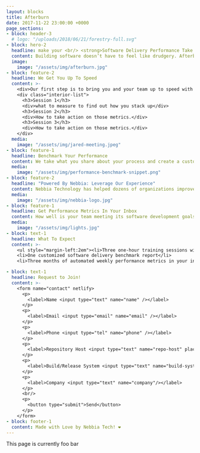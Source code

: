 ```yaml
---
layout: blocks
title: Afterburn
date: 2017-11-22 23:00:00 +0000
page_sections:
- block: header-3
  # logo: "/uploads/2018/06/21/forestry-full.svg"
- block: hero-2
  headline: make your <br/> <strong>Software Delivery Performance Take Off</strong>
  content: Building software doesn’t have to feel like drudgery. Afterburn by Nebbia Technology helps you make decisions, measure your progress, ease stress, and help you get back to enjoying software development.
  image:
    image: "/assets/img/afterburn.jpg"
- block: feature-2
  headline: We Get You Up To Speed
  content: >-
    <div>Our first step is to bring you and your team up to speed with what we are measuring and why. It all starts with three one-hour training sessions.</div>
    <div class="interior-list">
      <h3>Session 1</h3>
      <div>what to measure to find out how you stack up</div>
      <h3>Session 2</h3>
      <div>How to take action on those metrics.</div>
      <h3>Session 3</h3>
      <div>How to take action on those metrics.</div>
    </div>
  media:
    image: "/assets/img/jared-meeting.jpeg"
- block: feature-1
  headline: Benchmark Your Performance
  content: We take what you share about your process and create a customized software delivery performance benchmark for your team. From this benchmark, you can find out… so you not only know what areas you could improve in, you understand how you stack up against other teams – and how that affects your overall success.
  media:
    image: "/assets/img/performance-benchmark-snippet.png"
- block: feature-2
  headline: "Powered By Nebbia: Leverage Our Experience"
  content: Nebbia Technology has helped dozens of organizations improve their software delivery processes for years. We’re big on helping people take their software ideas and get them into production ASAP, whether that’s the first line of code or the millionth. We’ve worked with companies with one employee and companies with over 10,000. We are developers and consultants that simply love seeing our clients move faster and do better.
  media:
    image: "/assets/img/nebbia-logo.jpg"
- block: feature-1
  headline: Get Performance Metrics In Your Inbox
  content: How well is your team meeting its software development goals? We send you a weekly diagnostics report that breaks down how your team is doing across four key research-backed metrics that are strongly correlated with not only software delivery performance, but organizational performance as well.
  media:
    image: "/assets/img/lights.jpg"
- block: text-1
  headline: What To Expect
  content: >-
    <ul style="margin-left:2em"><li>Three one-hour training sessions with you and your team</li>
    <li>One customized software delivery benchmark report</li>
    <li>Three months of automated weekly performance metrics in your inbox</li></ul>

- block: text-1
  headline: Request to Join!
  content: >-
    <form name="contact" netlify>
      <p>
        <label>Name <input type="text" name="name" /></label>
      </p>
      <p>
        <label>Email <input type="email" name="email" /></label>
      </p>
      <p>
        <label>Phone <input type="tel" name="phone" /></label>
      </p>
      <p>
        <label>Repository Host <input type="text" name="repo-host" placeholder="GitHub"/></label>
      </p>
      <p>
        <label>Build/Release System <input type="text" name="build-system" placeholder="Jenkins"/></label>
      </p>
      <p>
        <label>Company <input type="text" name="company"/></label>
      </p>
      <br/>
      <p>
        <button type="submit">Send</button>
      </p>
    </form>
- block: footer-1
  content: Made with Love by Nebbia Tech! ❤︎
---
```


This page is currently foo bar

